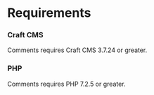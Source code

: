 # Requirements

### Craft CMS
Comments requires Craft CMS 3.7.24 or greater.

### PHP
Comments requires PHP 7.2.5 or greater.
